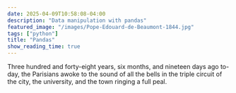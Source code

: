 ```yaml
---
date: 2025-04-09T10:58:08-04:00
description: "Data manipulation with pandas"
featured_image: "/images/Pope-Edouard-de-Beaumont-1844.jpg"
tags: ["python"]
title: "Pandas"
show_reading_time: true
---
```


Three hundred and forty-eight years, six months, and nineteen days ago
to-day, the Parisians awoke to the sound of all the bells in the triple
circuit of the city, the university, and the town ringing a full peal.
